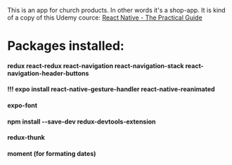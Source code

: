 This is an app for church products. In other words it's a shop-app. It is kind of a copy of this Udemy cource: 
[React Native - The Practical Guide](https://www.udemy.com/react-native-the-practical-guide/)


# Packages installed:
#### redux react-redux react-navigation react-navigation-stack react-navigation-header-buttons
#### !!! expo install react-native-gesture-handler react-native-reanimated
#### expo-font
#### npm install --save-dev redux-devtools-extension 
#### redux-thunk
#### moment (for formating dates)
